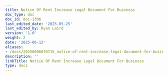 ```yaml
---
title: Notice Of Rent Increase Legal Document For Business
doc_type: doc
doc_id: doc-1306
last_edited_date: '2025-05-25'
last_edited_by: Ryan Laird
version: '1.0'
weight: 2
date: '2025-06-12'
aliases:
- /docs/20250606070715_notice-of-rent-increase-legal-document-for-business_1_1/
description: ''
linkTitle: Notice Of Rent Increase Legal Document For Business
type: docs
---
```


